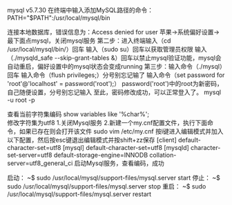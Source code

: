 mysql v5.7.30
在终端中输入添加MySQL路径的命令：
PATH="$PATH":/usr/local/mysql/bin

连接本地数据库，错误信息为：Access denied for user 苹果->系统偏好设置->最下面点mysql，关闭mysql服务
第二步：进入终端输入（cd /usr/local/mysql/bin/）回车
输入（sudo su）回车以获取管理员权限
输入（./mysqld_safe --skip-grant-tables &）回车以禁止mysql验证功能，mysql会自动重启，偏好设置中的mysql状态会变成running
第三步：输入命令（./mysql）回车
输入命令（flush privileges;）分号别忘记输了
输入命令（set password for 'root'@'localhost' = password('root');） password('root')中的root为新密码，自己随便设置，分号别忘记输入
至此，密码修改成功，可以正常登入了。
mysql -u root -p

查看当前字符集编码
show variables like '%char%';  
修改字符集为utf8
1.关闭Mysql服务
2.新建一个my.cnf配置文件，执行下面命令，如果已存在则会打开该文件
sudo vim /etc/my.cnf
按i键进入编辑模式并加入以下配置，然后按esc键退出编辑模式并按shift+zz保存
[client]
default-character-set=utf8
[mysql]
default-character-set=utf8
[mysqld]
character-set-server=utf8
default-storage-engine=INNODB
collation-server=utf8_general_ci
启动Mysql服务，查看编码，成功

启动：
~$ sudo /usr/local/mysql/support-files/mysql.server start
停止：
~$ sudo /usr/local/mysql/support-files/mysql.server stop
重启：
~$ sudo /usr/local/mysql/support-files/mysql.server restart